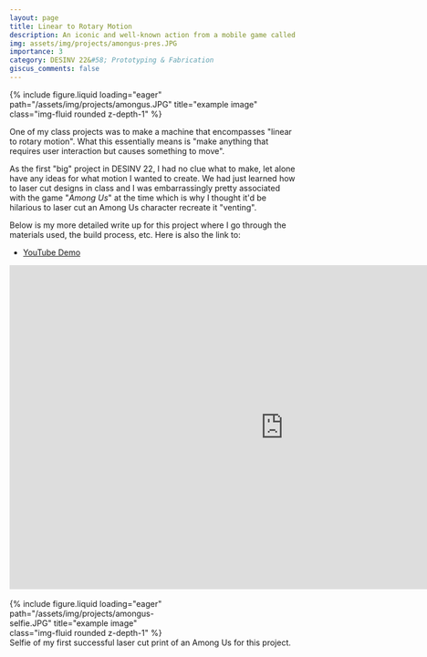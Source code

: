 ```yaml
---
layout: page
title: Linear to Rotary Motion
description: An iconic and well-known action from a mobile game called “Among Us” — an adaptation of “venting”
img: assets/img/projects/amongus-pres.JPG
importance: 3
category: DESINV 22&#58; Prototyping & Fabrication
giscus_comments: false
---
```


<div class="row">
    <div class="col-sm mt-3 mt-md-0">
        {% include figure.liquid loading="eager" path="/assets/img/projects/amongus.JPG" title="example image" class="img-fluid rounded z-depth-1" %}
    </div>
</div>

One of my class projects was to make a machine that encompasses "linear to rotary motion". What this essentially means is "make anything that requires user interaction but causes something to move".

As the first "big" project in DESINV 22, I had no clue what to make, let alone have any ideas for what motion I wanted to create. We had just learned how to laser cut designs in class and I was embarrassingly pretty associated with the game "_Among Us_" at the time which is why I thought it'd be hilarious to laser cut an Among Us character recreate it "venting".

Below is my more detailed write up for this project where I go through the materials used, the build process, etc. Here is also the link to:

- [YouTube Demo](https://youtu.be/P4UvP38Zs94)

<div class="row">
    <iframe src="https://docs.google.com/presentation/d/e/2PACX-1vTEp3gNurqH8O_yq4WTgG2h9xBi4_8VYRIAS0zVefy02JE3qCu_Nq1Qo7fX3dhKBW5lrQUCOnM50kxE/embed?start=false&loop=false&delayms=3000" frameborder="0" width="960" height="569" allowfullscreen="true" mozallowfullscreen="true" webkitallowfullscreen="true"></iframe>
</div>

<br>

<div class="row">
    <div class="col-sm mt-3 mt-md-0" style="max-width: 300px;">
        {% include figure.liquid loading="eager" path="/assets/img/projects/amongus-selfie.JPG" title="example image" class="img-fluid rounded z-depth-1" %}
    </div>
    <div class="caption">
        Selfie of my first successful laser cut print of an Among Us for this project.
    </div>
</div>

